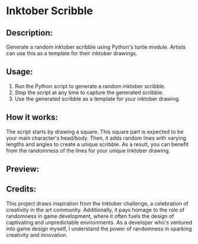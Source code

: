# Inktober Scribble

## Description:
Generate a random inktober scribble using Python's turtle module. Artists can use this as a template for their inktober drawings.

## Usage:
1. Run the Python script to generate a random inktober scribble.
2. Stop the script at any time to capture the generated scribble.
3. Use the generated scribble as a template for your inktober drawing.

## How it works:
The script starts by drawing a square. This square part is expected to be your main character's head/body. Then, it adds random lines with varying lengths and angles to create a unique scribble. As a result, you can benefit from the randomness of the lines for your unique Inktober drawing.

## Preview:


## Credits:
This project draws inspiration from the Inktober challenge, a celebration of creativity in the art community. Additionally, it pays homage to the role of randomness in game development, where it often fuels the design of captivating and unpredictable environments. As a developer who's ventured into game design myself, I understand the power of randomness in sparking creativity and innovation.
